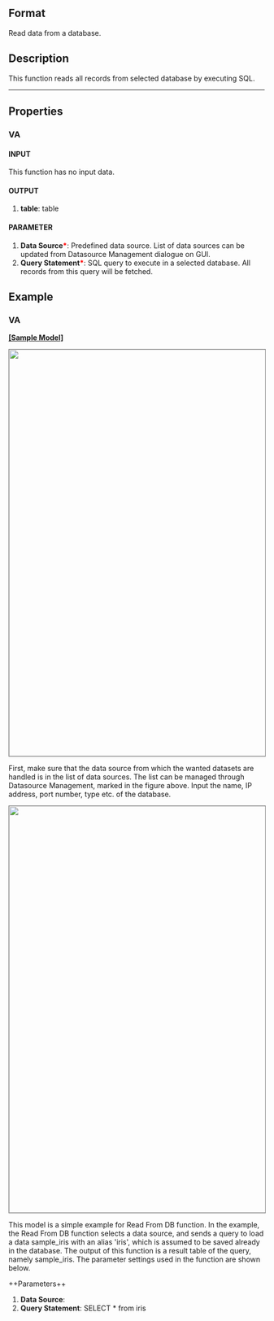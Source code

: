 ## Format
Read data from a database.

## Description
This function reads all records from selected database by executing SQL.

---

## Properties
### VA
#### INPUT
This function has no input data.
#### OUTPUT
1. **table**: table
#### PARAMETER
1. **Data Source**<b style="color:red">*</b>: Predefined data source. List of data sources can be updated from Datasource Management dialogue on GUI.
1. **Query Statement**<b style="color:red">*</b>: SQL query to execute in a selected database. All records from this query will be fetched.


## Example
### VA

**<a href="/static/help/python/sample_model/Read_From_DB.json" download>[Sample Model]</a>**


<img src="/static/help/python/sample_model_img/read_from_db_1.PNG"  width="800px" style="border: 1px solid gray" >

First, make sure that the data source from which the wanted datasets are handled is in the list of data sources. The list can be managed through Datasource Management, marked in the figure above. Input the name, IP address, port number, type etc. of the database.

<img src="/static/help/python/sample_model_img/read_from_db_2.PNG"  width="800px" style="border: 1px solid gray" >

This model is a simple example for Read From DB function. In the example, the Read From DB function selects a data source, and sends a query to load a data sample_iris with an alias 'iris', which is assumed to be saved already in the database. The output of this function is a result table of the query, namely sample_iris. The parameter settings used in the function are shown below.

++Parameters++
1. **Data Source**: 
2. **Query Statement**: SELECT * from iris
